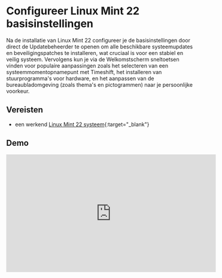 # Configureer Linux Mint 22 basisinstellingen

Na de installatie van Linux Mint 22 configureer je de basisinstellingen door direct de Updatebeheerder te openen om alle beschikbare systeemupdates en beveiligingspatches te installeren, wat cruciaal is voor een stabiel en veilig systeem. Vervolgens kun je via de Welkomstscherm sneltoetsen vinden voor populaire aanpassingen zoals het selecteren van een systeemmomentopnamepunt met Timeshift, het installeren van stuurprogramma's voor hardware, en het aanpassen van de bureaubladomgeving (zoals thema's en pictogrammen) naar je persoonlijke voorkeur.

## Vereisten
- een werkend [Linux Mint 22 systeem](../installeer-linuxmint22/index.md){:target="_blank"}

## Demo
<iframe width="560" height="315" src="https://www.youtube.com/embed/KGbG3uHShwk?autoplay=0&loop=0&mute=0" title="YouTube video player" frameborder="0" allow="accelerometer; autoplay; clipboard-write; encrypted-media; gyroscope; picture-in-picture; web-share" referrerpolicy="strict-origin-when-cross-origin" allowfullscreen></iframe>